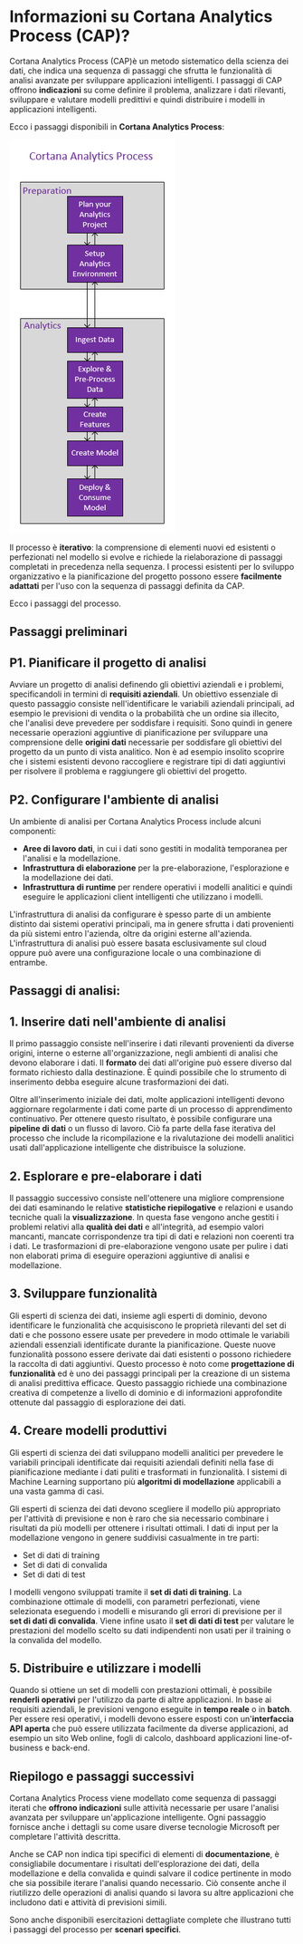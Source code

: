 <properties 
	pageTitle="Informazioni su Cortana Analytics Process | Microsoft Azure" 
	description="Cortana Analytics Process è un metodo sistematico della scienza dei dati per lo sviluppo di applicazioni intelligenti che sfruttano le analisi avanzate." 
	services="machine-learning" 
	documentationCenter="" 
	authors="bradsev"
	manager="paulettm" 
	editor="cgronlun" />

<tags 
	ms.service="machine-learning" 
	ms.workload="data-services" 
	ms.tgt_pltfrm="na" 
	ms.devlang="na" 
	ms.topic="article" 
	ms.date="10/05/2015" 
	ms.author="bradsev;gopitk" />


# Informazioni su Cortana Analytics Process (CAP)?

Cortana Analytics Process (CAP)è un metodo sistematico della scienza dei dati, che indica una sequenza di passaggi che sfrutta le funzionalità di analisi avanzate per sviluppare applicazioni intelligenti. I passaggi di CAP offrono **indicazioni** su come definire il problema, analizzare i dati rilevanti, sviluppare e valutare modelli predittivi e quindi distribuire i modelli in applicazioni intelligenti.

Ecco i passaggi disponibili in **Cortana Analytics Process**:

![Flusso di lavoro CAP](./media/machine-learning-data-science-the-cortana-analytics-process/CAP-workflow.png)

Il processo è **iterativo**: la comprensione di elementi nuovi ed esistenti o perfezionati nel modello si evolve e richiede la rielaborazione di passaggi completati in precedenza nella sequenza. I processi esistenti per lo sviluppo organizzativo e la pianificazione del progetto possono essere **facilmente adattati** per l'uso con la sequenza di passaggi definita da CAP.

Ecco i passaggi del processo.

## Passaggi preliminari 

## P1. Pianificare il progetto di analisi 

Avviare un progetto di analisi definendo gli obiettivi aziendali e i problemi, specificandoli in termini di **requisiti aziendali**. Un obiettivo essenziale di questo passaggio consiste nell'identificare le variabili aziendali principali, ad esempio le previsioni di vendita o la probabilità che un ordine sia illecito, che l'analisi deve prevedere per soddisfare i requisiti. Sono quindi in genere necessarie operazioni aggiuntive di pianificazione per sviluppare una comprensione delle **origini dati** necessarie per soddisfare gli obiettivi del progetto da un punto di vista analitico. Non è ad esempio insolito scoprire che i sistemi esistenti devono raccogliere e registrare tipi di dati aggiuntivi per risolvere il problema e raggiungere gli obiettivi del progetto.

## P2. Configurare l'ambiente di analisi 

Un ambiente di analisi per Cortana Analytics Process include alcuni componenti:

- **Aree di lavoro dati**, in cui i dati sono gestiti in modalità temporanea per l'analisi e la modellazione. 
- **Infrastruttura di elaborazione** per la pre-elaborazione, l'esplorazione e la modellazione dei dati.
- **Infrastruttura di runtime** per rendere operativi i modelli analitici e quindi eseguire le applicazioni client intelligenti che utilizzano i modelli.  

L'infrastruttura di analisi da configurare è spesso parte di un ambiente distinto dai sistemi operativi principali, ma in genere sfrutta i dati provenienti da più sistemi entro l'azienda, oltre da origini esterne all'azienda. L'infrastruttura di analisi può essere basata esclusivamente sul cloud oppure può avere una configurazione locale o una combinazione di entrambe.

## Passaggi di analisi:  

## 1\. Inserire dati nell'ambiente di analisi 

Il primo passaggio consiste nell'inserire i dati rilevanti provenienti da diverse origini, interne o esterne all'organizzazione, negli ambienti di analisi che devono elaborare i dati. Il **formato** dei dati all'origine può essere diverso dal formato richiesto dalla destinazione. È quindi possibile che lo strumento di inserimento debba eseguire alcune trasformazioni dei dati.

Oltre all'inserimento iniziale dei dati, molte applicazioni intelligenti devono aggiornare regolarmente i dati come parte di un processo di apprendimento continuativo. Per ottenere questo risultato, è possibile configurare una **pipeline di dati** o un flusso di lavoro. Ciò fa parte della fase iterativa del processo che include la ricompilazione e la rivalutazione dei modelli analitici usati dall'applicazione intelligente che distribuisce la soluzione.


## 2\. Esplorare e pre-elaborare i dati 

Il passaggio successivo consiste nell'ottenere una migliore comprensione dei dati esaminando le relative **statistiche riepilogative** e relazioni e usando tecniche quali la **visualizzazione**. In questa fase vengono anche gestiti i problemi relativi alla **qualità dei dati** e all'integrità, ad esempio valori mancanti, mancate corrispondenze tra tipi di dati e relazioni non coerenti tra i dati. Le trasformazioni di pre-elaborazione vengono usate per pulire i dati non elaborati prima di eseguire operazioni aggiuntive di analisi e modellazione.


## 3\. Sviluppare funzionalità 

Gli esperti di scienza dei dati, insieme agli esperti di dominio, devono identificare le funzionalità che acquisiscono le proprietà rilevanti del set di dati e che possono essere usate per prevedere in modo ottimale le variabili aziendali essenziali identificate durante la pianificazione. Queste nuove funzionalità possono essere derivate dai dati esistenti o possono richiedere la raccolta di dati aggiuntivi. Questo processo è noto come **progettazione di funzionalità** ed è uno dei passaggi principali per la creazione di un sistema di analisi predittiva efficace. Questo passaggio richiede una combinazione creativa di competenze a livello di dominio e di informazioni approfondite ottenute dal passaggio di esplorazione dei dati.


## 4\. Creare modelli produttivi 

Gli esperti di scienza dei dati sviluppano modelli analitici per prevedere le variabili principali identificate dai requisiti aziendali definiti nella fase di pianificazione mediante i dati puliti e trasformati in funzionalità. I sistemi di Machine Learning supportano più **algoritmi di modellazione** applicabili a una vasta gamma di casi.

Gli esperti di scienza dei dati devono scegliere il modello più appropriato per l'attività di previsione e non è raro che sia necessario combinare i risultati da più modelli per ottenere i risultati ottimali. I dati di input per la modellazione vengono in genere suddivisi casualmente in tre parti:

- Set di dati di training 
- Set di dati di convalida 
- Set di dati di test 

I modelli vengono sviluppati tramite il **set di dati di training**. La combinazione ottimale di modelli, con parametri perfezionati, viene selezionata eseguendo i modelli e misurando gli errori di previsione per il **set di dati di convalida**. Viene infine usato il **set di dati di test** per valutare le prestazioni del modello scelto su dati indipendenti non usati per il training o la convalida del modello.


## 5\. Distribuire e utilizzare i modelli 

Quando si ottiene un set di modelli con prestazioni ottimali, è possibile **renderli operativi** per l'utilizzo da parte di altre applicazioni. In base ai requisiti aziendali, le previsioni vengono eseguite in **tempo reale** o in **batch**. Per essere resi operativi, i modelli devono essere esposti con un'**interfaccia API aperta** che può essere utilizzata facilmente da diverse applicazioni, ad esempio un sito Web online, fogli di calcolo, dashboard applicazioni line-of-business e back-end.

## Riepilogo e passaggi successivi

Cortana Analytics Process viene modellato come sequenza di passaggi iterati che **offrono indicazioni** sulle attività necessarie per usare l'analisi avanzata per sviluppare un'applicazione intelligente. Ogni passaggio fornisce anche i dettagli su come usare diverse tecnologie Microsoft per completare l'attività descritta.

Anche se CAP non indica tipi specifici di elementi di **documentazione**, è consigliabile documentare i risultati dell'esplorazione dei dati, della modellazione e della convalida e quindi salvare il codice pertinente in modo che sia possibile iterare l'analisi quando necessario. Ciò consente anche il riutilizzo delle operazioni di analisi quando si lavora su altre applicazioni che includono dati e attività di previsioni simili.

Sono anche disponibili esercitazioni dettagliate complete che illustrano tutti i passaggi del processo per **scenari specifici**.

 

<!---HONumber=Oct15_HO3-->